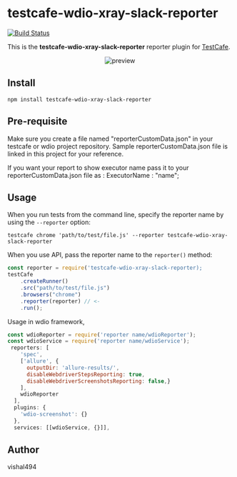 # testcafe-wdio-xray-slack-reporter

[![Build Status](https://travis-ci.org/vishal494/testcafe-wdio-xray-slack-reporter.svg)](https://travis-ci.org/vramesh/testcafe-wdio-xray-slack-reporter)

This is the **testcafe-wdio-xray-slack-reporter** reporter plugin for [TestCafe](http://devexpress.github.io/testcafe).

<p align="center">
    <img src="https://github.com/vishal494/testcafe-wdio-xray-slack-reporter/master/media/preview.png" alt="preview" />
</p>

## Install

```
npm install testcafe-wdio-xray-slack-reporter
```

## Pre-requisite

Make sure you create a file named "reporterCustomData.json" in your testcafe or wdio project repository.
Sample reporterCustomData.json file is linked in this project for your reference.

If you want your report to show executor name pass it to your reporterCustomData.json file as
<key> : <Value>
ExecutorName : "name";

## Usage

When you run tests from the command line, specify the reporter name by using the `--reporter` option:

```
testcafe chrome 'path/to/test/file.js' --reporter testcafe-wdio-xray-slack-reporter
```

When you use API, pass the reporter name to the `reporter()` method:

```js
const reporter = require('testcafe-wdio-xray-slack-reporter);
testCafe
    .createRunner()
    .src("path/to/test/file.js")
    .browsers("chrome")
    .reporter(reporter) // <-
    .run();
```

Usage in wdio framework,

```js
const wdioReporter = require('reporter name/wdioReporter');
const wdioService = require('reporter name/wdioService');
 reporters: [
    'spec',
    ['allure', {
      outputDir: 'allure-results/',
      disableWebdriverStepsReporting: true,
      disableWebdriverScreenshotsReporting: false,}
    ],
    wdioReporter
  ],
  plugins: {
    'wdio-screenshot': {}
  },
  services: [[wdioService, {}]],

```



## Author

vishal494
